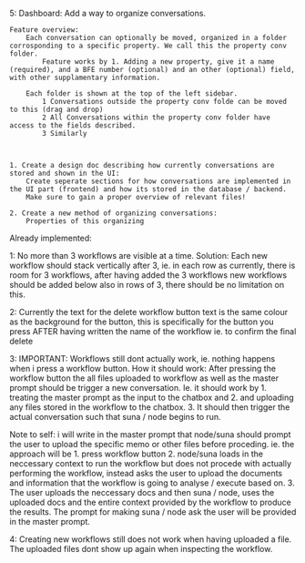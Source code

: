 
5: Dashboard:
    Add a way to organize conversations. 

    Feature overview:
        Each conversation can optionally be moved, organized in a folder corrosponding to a specific property. We call this the property conv folder.
            Feature works by 1. Adding a new property, give it a name (required), and a BFE number (optional) and an other (optional) field, with other supplamentary information.
    
        Each folder is shown at the top of the left sidebar.
            1 Conversations outside the property conv folde can be moved to this (drag and drop)
            2 All Conversations within the property conv folder have access to the fields described.
            3 Similarly 



    1. Create a design doc describing how currently conversations are stored and shown in the UI:
        Create seperate sections for how conversations are implemented in the UI part (frontend) and how its stored in the database / backend.
        Make sure to gain a proper overview of relevant files!

    2. Create a new method of organizing conversations:
        Properties of this organizing 




Already implemented: 

1: No more than 3 workflows are visible at a time. 
Solution: Each new workflow should stack vertically after 3, ie. in each row as currently, there is room for 3 workflows, after having added the 3 workflows new workflows should be added below also in rows of 3, there should be no limitation on this. 

2: Currently the text for the delete workflow button text is the same colour as the background for the button, this is specifically for the button you press AFTER having written the name of the workflow ie. to confirm the final delete

3: IMPORTANT: Workflows still dont actually work, ie. nothing happens when i press a workflow button.
How it should work: 
After pressing the workflow button the all files uploaded to workflow as well as the master prompt should be trigger a new conversation. Ie. it should work by 1. treating the master prompt as the input to the chatbox and 2. and uploading any files stored in the workflow to the chatbox. 3. It should then trigger the actual conversation such that suna / node begins to run. 



Note to self: i will write in the master prompt that node/suna should prompt the user to upload the specific memo or other files before proceding. ie. the approach will be 1. press workflow button 2. node/suna loads in the neccessary context to run the workflow but does not procede with actually performing the workflow, instead asks the user to upload the documents and information that the workflow is going to analyse / execute based on. 3. The user uploads the neccessary docs and then suna / node, uses the uploaded docs and the entire context provided by the workflow to produce the results. The prompt for making suna / node ask the user will be provided in the master prompt. 

4: Creating new workflows still does not work when having uploaded a file. The uploaded files dont show up again when inspecting the workflow. 


